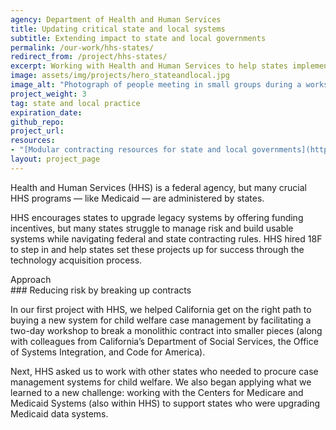 ```yaml
---
agency: Department of Health and Human Services
title: Updating critical state and local systems
subtitle: Extending impact to state and local governments
permalink: /our-work/hhs-states/
redirect_from: /project/hhs-states/
excerpt: Working with Health and Human Services to help states implement best practices and upgrade legacy systems.
image: assets/img/projects/hero_stateandlocal.jpg
image_alt: "Photograph of people meeting in small groups during a workshop"
project_weight: 3
tag: state and local practice
expiration_date:
github_repo:
project_url:
resources:
- "[Modular contracting resources for state and local governments](https://modularcontracting.18f.gov/)"
layout: project_page
---
```


Health and Human Services (HHS) is a federal agency, but many crucial HHS programs — like Medicaid — are administered by states.

HHS encourages states to upgrade legacy systems by offering funding incentives, but many states struggle to manage risk and build usable systems while navigating federal and state contracting rules. HHS hired 18F to step in and help states set these projects up for success through the technology acquisition process.

<div class="case-study-preheader margin-top-6">Approach</div>
### Reducing risk by breaking up contracts

In our first project with HHS, we helped California get on the right path to buying a new system for child welfare case management by facilitating a two-day workshop to break a monolithic contract into smaller pieces (along with colleagues from California’s Department of Social Services, the Office of Systems Integration, and Code for America).

Next, HHS asked us to work with other states who needed to procure case management systems for child welfare. We also began applying what we learned to a new challenge: working with the Centers for Medicare and Medicaid Systems (also within HHS) to support states who were upgrading Medicaid data systems.

